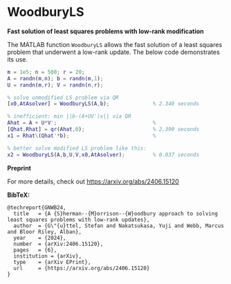 # WoodburyLS
**Fast solution of least squares problems with low-rank modification**

The MATLAB function `WoodburyLS` allows the fast solution of a least squares problem that underwent a low-rank update. The below code demonstrates its use.

```Matlab
m = 1e5; n = 500; r = 20;
A = randn(m,n); b = randn(m,1);
U = randn(m,r); V = randn(n,r);

% solve unmodified LS problem via QR
[x0,AtAsolver] = WoodburyLS(A,b);              % 2.340 seconds

% inefficient: min ||b-(A+UV')x|| via QR
Ahat = A + U*V';                               %  
[Qhat,Rhat] = qr(Ahat,0);                      % 2.390 seconds
x1 = Rhat\(Qhat'*b);                           % 

% better solve modified LS problem like this:
x2 = WoodburyLS(A,b,U,V,x0,AtAsolver);         % 0.037 seconds
```

**Preprint** 

For more details, check out https://arxiv.org/abs/2406.15120

**BibTeX:**
```
@techreport{GNWB24,
  title   = {A {S}herman--{M}orrison--{W}oodbury approach to solving least squares problems with low-rank updates},
  author  = {G\"{u}ttel, Stefan and Nakatsukasa, Yuji and Webb, Marcus and Bloor Riley, Alban},
  year    = {2024},
  number  = {arXiv:2406.15120},
  pages   = {6},
  institution = {arXiv}, 
  type    = {arXiv EPrint},
  url     = {https://arxiv.org/abs/2406.15120}
}
```
